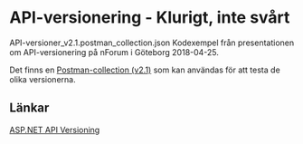 API-versionering - Klurigt, inte svårt
======================================
API-versioner_v2.1.postman_collection.json
Kodexempel från presentationen om API-versionering på nForum i Göteborg 2018-04-25.

Det finns en [Postman-collection (v2.1)](API-versioner_v2.1.postman_collection.json) som kan användas för att testa de olika versionerna. 

Länkar
------

[ASP.NET API Versioning](https://github.com/Microsoft/aspnet-api-versioning/wiki)
